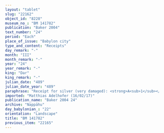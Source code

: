 ```yaml
---
layout: "tablet"
slug: "22162"
object_id: "8228"
museum_no_: "BM 141782"
publication: "Baker 2004"
text_number: "24"
period: "Each"
place_of_issue: "Babylon city"
type_and_content: "Receipts"
day_remark: "-"
month: "III"
month_remark: "-"
year: "24"
year_remark: "-"
king: "Dar"
king_remark: "-"
julian_date: "489"
julian_date_year: "489"
paraphrase: "Receipt for silver (very damaged): <strong>A<sub>1</sub></strong> receives (<em>mahāru</em>) from <strong>B</strong> 2 minas of cut silver of 1/8 alloy [and x shekels of gold], of the dowry of his wife (<em>a&scaron;&scaron;atu</em>, <em>al</em>-<em>ti</em>), <strong>A<sub>2</sub></strong>. The whole dowry amounts to [x] minas of silver and 10+x shekels of golden jewellery (<em>&scaron;ukuttu</em>); not including 5(?) shekels of gold. (Remainder of obv. and beginning of rev. lost.) 2 witnesses extant and the scribe ([Nab&ucirc;-aplu-id]din/Nab&ucirc;-mukīn-apli//[Pa]hāru).<br /> &nbsp;<br /> <strong>A<sub>1</sub></strong> = &Scaron;ellebu/Iddināya//Nappāhu; <strong><sup>f</sup>A<sub>2</sub></strong> = Hīptāya/Balāṭu//Rab-ban&ecirc;; <strong>B </strong>= Ṭāb-ṣilli-Marduk/Balāṭu//Rab-ban&ecirc;<br /> &nbsp;"
imported: "Matthias Adelhofer (16/02/17)"
publication_name: "Baker 2004 24"
archive: "Nappāhu"
day_babylonian_: "22"
orientation: "Landscape"
title: "BM 141782"
previous_item: "22165"
---
```

